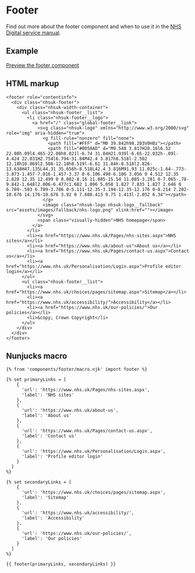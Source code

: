 # Footer

Find out more about the footer component and when to use it in the [NHS Digital service manual](https://beta.nhs.uk/service-manual/).

## Example

[Preview the footer component]()

## HTML markup

    <footer role="contentinfo">
      <div class="nhsuk-footer">
        <div class="nhsuk-width-container">
          <ul class="nhsuk-footer__list">
            <li class="nhsuk-footer__logo">
              <a href="/" class="global-footer__link">
                <svg class="nhsuk-logo" xmlns="http://www.w3.org/2000/svg" role="img" aria-hidden="true">
                  <g fill-rule="nonzero" fill="none">
                    <path fill="#FFF" d="M0 39.842h98.203V0H0z"></path>
                    <path fill="#0058AD" d="M9.548 3.817H20.16l6.52 22.08h.09l4.465-22.08h8.021l-6.74 31.84H21.939l-6.65-22.032h-.09l-4.424 22.031H2.754l6.794-31.84M42.4 3.817h8.518l-2.502 12.18h10.069l2.508-12.18h8.519l-6.61 31.84h-8.518l2.826-13.638H47.135L44.31 35.656h-8.518L42.4 3.816M91.93 11.025c-1.64-.773-3.873-1.457-7.016-1.457-3.37 0-6.106.498-6.106 3.056 0 4.512 12.35 2.828 12.35 12.499 0 8.802-8.16 11.085-15.54 11.085-3.281 0-7.065-.78-9.842-1.648l2.006-6.477c1.682 1.096 5.058 1.827 7.835 1.827 2.646 0 6.789-.503 6.789-3.786 0-5.111-12.35-3.194-12.35-12.176 0-8.214 7.202-10.676 14.176-10.676 3.92 0 7.608.413 9.75 1.413l-2.052 6.34"></path>
                  </g>
                  <image class="nhsuk-logo nhsuk-logo__fallback" src="assets/images/fallback/nhs-logo.png" xlink:href=""></image>
                </svg>
                <span class="visually-hidden">NHS homepage</span>
              </a>
            </li>
            <li><a href="https://www.nhs.uk/Pages/nhs-sites.aspx">NHS sites</a></li>
            <li><a href="https://www.nhs.uk/about-us">About us</a></li>
            <li><a href="https://www.nhs.uk/Pages/contact-us.aspx">Contact us</a></li>
            <li><a href="https://www.nhs.uk/Personalisation/Login.aspx">Profile editor login</a></li>
          </ul>
          <ul class="nhsuk-footer__list">
            <li><a href="https://www.nhs.uk/choices/pages/sitemap.aspx">Sitemap</a></li>
            <li><a href="https://www.nhs.uk/accessibility/">Accessibility</a></li>
            <li><a href="https://www.nhs.uk/our-policies/">Our policies</a></li>
            <li>&copy; Crown Copyright</li>
          </ul>
        </div>
      </div>
    </footer>

## Nunjucks macro

    {% from 'components/footer/macro.njk' import footer %}

    {% set primaryLinks = [
        {
          'url': 'https://www.nhs.uk/Pages/nhs-sites.aspx',
          'label': 'NHS sites'
        },
        {
          'url': 'https://www.nhs.uk/about-us',
          'label': 'About us'        
        },
        {
          'url': 'https://www.nhs.uk/Pages/contact-us.aspx',
          'label': 'Contact us'    
        },
        {
          'url': 'https://www.nhs.uk/Personalisation/Login.aspx',
          'label': 'Profile editor login'    
        }
      ]
    %}

    {% set secondaryLinks = [
        {
          'url': 'https://www.nhs.uk/choices/pages/sitemap.aspx',
          'label': 'Sitemap'
        },
        {
          'url': 'https://www.nhs.uk/accessibility/',
          'label': 'Accessibility'
        },
        {
          'url': 'https://www.nhs.uk/our-policies/',
          'label': 'Our policies'
        }
      ]
    %}

    {{ footer(primaryLinks, secondaryLinks) }}
